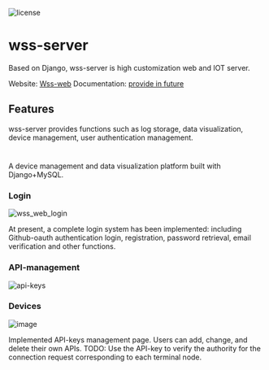 ![license](https://img.shields.io/github/license/Haozheng-Li/wss-client)

# wss-server

Based on Django, wss-server is high customization web and IOT server. 

Website: [Wss-web](https://wssweb.net/)
Documentation: [provide in future](https://haozhengblog.com)

## Features

wss-server provides functions such as log storage, data visualization, device management, user authentication management.

# 

A device management and data visualization platform built with Django+MySQL.

### Login

![wss_web_login](https://user-images.githubusercontent.com/47854126/217678299-a11a90ec-d8e0-4f9e-bb5e-c846c0e0f1b1.png)

At present, a complete login system has been implemented: including Github-oauth authentication login, registration, password retrieval, email verification and other functions.

### API-management

![api-keys](https://user-images.githubusercontent.com/47854126/217678256-161a0fd2-cf15-49a4-950c-ea281bde3ab1.png)

### Devices

![image](https://user-images.githubusercontent.com/47854126/218561209-bce32ed4-9a80-40ca-8127-1d600e740617.png)


Implemented API-keys management page. Users can add, change, and delete their own APIs.
TODO: Use the API-key to verify the authority for the connection request corresponding to each terminal node.



